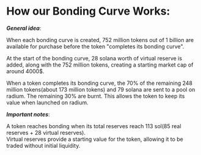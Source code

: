 How our Bonding Curve Works:
=============================

***General idea***:

When each bonding curve is created, 752 million tokens out of 1 billion are available for purchase before the token "completes its bonding curve".  

At the start of the bonding curve, 28 solana worth of virtual reserve is added, along with the 752 million tokens, creating a starting market cap of around 4000$.  

When a token completes its bonding curve, the 70% of the remaining 248 million tokens(about 173 million tokens) and 79 solana are sent to a pool on radium. The remaining 30% are burnt. This allows the token to keep its value when launched on radium.

***Important notes***:

A token reaches bonding when its total reserves reach 113 sol(85 real reserves + 28 virtual reserves).  
Virtual reserves provide a starting value for the token, allowing it to be traded without initial liquidity.  

